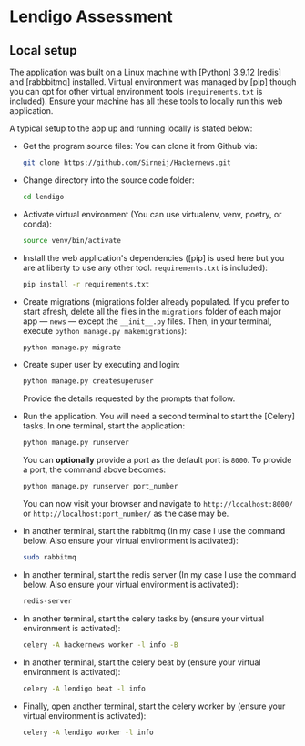 # Lendigo Assessment

## Local setup

The application was built on a Linux machine with [Python] 3.9.12 [redis] and [rabbbitmq] installed. Virtual environment was managed by [pip] though you can opt for other virtual environment tools (`requirements.txt` is included). Ensure your machine has all these tools to locally run this web application.

A typical setup to the app up and running locally is stated below:

- Get the program source files: You can clone it from Github via:
    ```bash
    git clone https://github.com/Sirneij/Hackernews.git
    ```
- Change directory into the source code folder:
    ```bash
    cd lendigo
    ```
- Activate virtual environment (You can use virtualenv, venv, poetry, or conda):
    ```bash
    source venv/bin/activate
    ```
- Install the web application's dependencies ([pip] is used here but you are at liberty to use any other tool. `requirements.txt` is included):
    ```bash
    pip install -r requirements.txt
    ```
- Create migrations (migrations folder already populated. If you prefer to start afresh, delete all the files in the `migrations` folder of each major app &mdash; `news` &mdash; except the `__init__.py` files. Then, in your terminal, execute `python manage.py makemigrations`):

    ```bash
    python manage.py migrate
    ```

- Create super user by executing and login:

    ```bash
    python manage.py createsuperuser
    ```

    Provide the details requested by the prompts that follow.

- Run the application. You will need a second terminal to start the [Celery] tasks. In one terminal, start the application:

    ```bash
    python manage.py runserver
    ```

    You can **optionally** provide a port as the default port is `8000`. To provide a port, the command above becomes:

    ```bash
    python manage.py runserver port_number
    ```

    You can now visit your browser and navigate to `http://localhost:8000/` or `http://localhost:port_number/` as the case may be.


- In another terminal, start the rabbitmq (In my case I use the command below. Also ensure your virtual environment is activated):

    ```bash
    sudo rabbitmq
    ```
  
- In another terminal, start the redis server (In my case I use the command below. Also ensure your virtual environment is activated):

    ```bash
    redis-server
    ```

- In another terminal, start the celery tasks by (ensure your virtual environment is activated):

    ```bash
    celery -A hackernews worker -l info -B
    ```
  
- In another terminal, start the celery beat by (ensure your virtual environment is activated):

    ```bash
    celery -A lendigo beat -l info
    ```
  
- Finally, open another terminal, start the celery worker by (ensure your virtual environment is activated):

    ```bash
    celery -A lendigo worker -l info
    ```